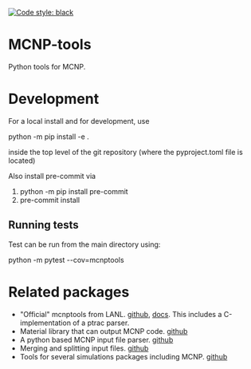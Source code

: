 [![Code style: black](https://img.shields.io/badge/code%20style-black-000000.svg)](https://github.com/psf/black)

# MCNP-tools
Python tools for MCNP.

# Development

For a local install and for development, use

  python -m pip install -e .

inside the top level of the git repository (where the pyproject.toml file is located)

Also install pre-commit via

1) python -m pip install pre-commit
2) pre-commit install

## Running tests
  Test can be run from the main directory using:

  python -m pytest --cov=mcnptools

# Related packages

- "Official" mcnptools from LANL. [github](https://github.com/lanl/mcnptools), [docs](https://www.osti.gov/biblio/1884737). This includes a C-implementation of a ptrac parser.
- Material library that can output MCNP code. [github](https://github.com/fusion-energy/neutronics_material_maker)
- A python based MCNP input file parser. [github](https://github.com/ENEA-Fusion-Neutronics/MCNP-Input-Reader)
- Merging and splitting input files. [github](https://github.com/MC-kit/mckit)
- Tools for several simulations packages including MCNP. [github](https://github.com/kbat/mc-tools/tree/master)
